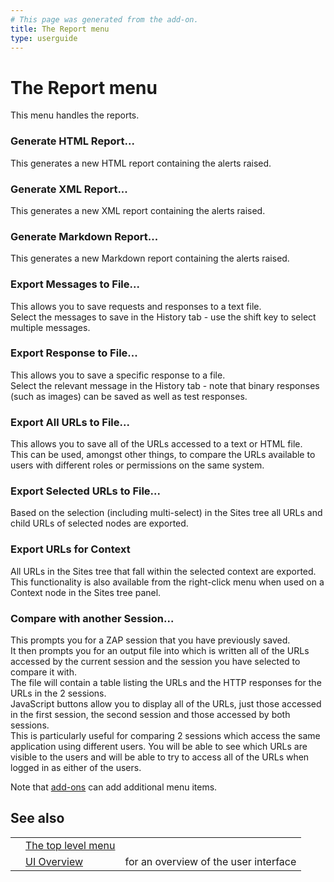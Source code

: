```yaml
---
# This page was generated from the add-on.
title: The Report menu
type: userguide
---
```


# The Report menu

This menu handles the reports.

### Generate HTML Report...

This generates a new HTML report containing the alerts raised.

### Generate XML Report...

This generates a new XML report containing the alerts raised.

### Generate Markdown Report...

This generates a new Markdown report containing the alerts raised.

### Export Messages to File...

This allows you to save requests and responses to a text file.   
Select the messages to save in the History tab - use the shift key to select multiple messages.

### Export Response to File...

This allows you to save a specific response to a file.   
Select the relevant message in the History tab - note that binary responses (such as images) can be saved as well as test responses.

### Export All URLs to File...

This allows you to save all of the URLs accessed to a text or HTML file.   
This can be used, amongst other things, to compare the URLs available to users with different roles or permissions on the same system.

### Export Selected URLs to File...

Based on the selection (including multi-select) in the Sites tree all URLs and child URLs of selected nodes are exported.

### Export URLs for Context

All URLs in the Sites tree that fall within the selected context are exported. This functionality is also available from the right-click menu when used on a Context node in the Sites tree panel.

### Compare with another Session...

This prompts you for a ZAP session that you have previously saved.   
It then prompts you for an output file into which is written all of the URLs accessed by the current session and the session you have selected to compare it with.  
The file will contain a table listing the URLs and the HTTP responses for the URLs in the 2 sessions.  
JavaScript buttons allow you to display all of the URLs, just those accessed in the first session, the second session and those accessed by both sessions.  
This is particularly useful for comparing 2 sessions which access the same application using different users. You will be able to see which URLs are visible to the users and will be able to try to access all of the URLs when logged in as either of the users.

Note that [add-ons](/docs/desktop/start/features/addons/) can add additional menu items.

## See also

|   |                                                |                                       |
|---|------------------------------------------------|---------------------------------------|
|   | [The top level menu](/docs/desktop/ui/tlmenu/) |                                       |
|   | [UI Overview](/docs/desktop/ui/)               | for an overview of the user interface |
